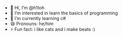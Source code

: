 - 👋 Hi, I’m @h1toh
- 👀 I’m interested in learn the basics of programming
- 🌱 I’m currently learning c#
- 😄 Pronouns: he/him
- ⚡ Fun fact: i like cats and i make beats :)

<!---
h1toh/h1toh is a ✨ special ✨ repository because its `README.md` (this file) appears on your GitHub profile.
You can click the Preview link to take a look at your changes.
--->
